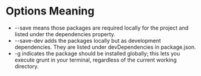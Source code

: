 # Options Meaning

- --save means those packages are required locally for the project and listed under the dependencies property.
- --save-dev adds the packages locally but as development dependencies. They are listed under devDependencies in package.json.
- -g indicates the package should be installed globally; this lets you execute grunt in your terminal, regardless of the current working directory.
